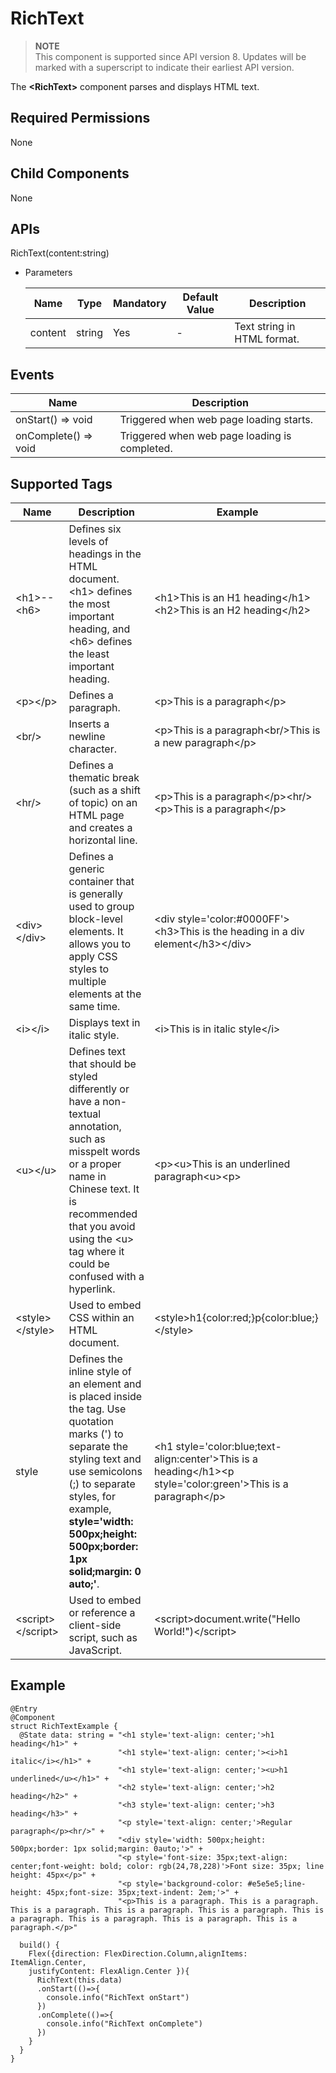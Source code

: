 # RichText

> **NOTE**<br>
> This component is supported since API version 8. Updates will be marked with a superscript to indicate their earliest API version.

The **\<RichText>** component parses and displays HTML text.

## Required Permissions

None

## Child Components

None

## APIs

RichText\(content:string\)

- Parameters

  | Name| Type | Mandatory | Default Value | Description |
  | -------- | -------- | -------- | -------- | -------- |
  | content | string | Yes| - | Text string in HTML format. |


## Events


| Name | Description|
| -------- | -------- |
| onStart() => void | Triggered when web page loading starts. |
| onComplete() => void | Triggered when web page loading is completed. |

## Supported Tags

| Name | Description | Example |
| -------- | -------- | -------- |
| \<h1>--\<h6> | Defines six levels of headings in the HTML document. \<h1> defines the most important heading, and \<h6> defines the least important heading. | \<h1>This is an H1 heading\</h1> \<h2>This is an H2 heading\</h2> |
| \<p>\</p> | Defines a paragraph. | \<p>This is a paragraph\</p> |
| \<br/> | Inserts a newline character. | \<p>This is a paragraph\<br/>This is a new paragraph\</p>|
| \<hr/> | Defines a thematic break (such as a shift of topic) on an HTML page and creates a horizontal line. | \<p>This is a paragraph\</p>\<hr/>\<p>This is a paragraph\</p> |
| \<div>\</div> | Defines a generic container that is generally used to group block-level elements. It allows you to apply CSS styles to multiple elements at the same time. | \<div style='color:#0000FF'>\<h3>This is the heading in a div element\</h3>\</div> |
| \<i>\</i> | Displays text in italic style. | \<i>This is in italic style\</i> |
| \<u>\</u> | Defines text that should be styled differently or have a non-textual annotation, such as misspelt words or a proper name in Chinese text. It is recommended that you avoid using the \<u> tag where it could be confused with a hyperlink. | \<p>\<u>This is an underlined paragraph\<u>\<p> |
| \<style>\</style> | Used to embed CSS within an HTML document. | \<style>h1{color:red;}p{color:blue;}\</style> |
| style | Defines the inline style of an element and is placed inside the tag. Use quotation marks (') to separate the styling text and use semicolons (;) to separate styles, for example, **style='width: 500px;height: 500px;border: 1px solid;margin: 0 auto;'**. | \<h1 style='color:blue;text-align:center'>This is a heading\</h1>\<p style='color:green'>This is a paragraph\</p> |
| \<script>\</script> | Used to embed or reference a client-side script, such as JavaScript. | \<script>document.write("Hello World!")\</script> |

## Example

```
@Entry
@Component
struct RichTextExample {
  @State data: string = "<h1 style='text-align: center;'>h1 heading</h1>" +
                        "<h1 style='text-align: center;'><i>h1 italic</i></h1>" +
                        "<h1 style='text-align: center;'><u>h1 underlined</u></h1>" +
                        "<h2 style='text-align: center;'>h2 heading</h2>" +
                        "<h3 style='text-align: center;'>h3 heading</h3>" +
                        "<p style='text-align: center;'>Regular paragraph</p><hr/>" +
                        "<div style='width: 500px;height: 500px;border: 1px solid;margin: 0auto;'>" +
                        "<p style='font-size: 35px;text-align: center;font-weight: bold; color: rgb(24,78,228)'>Font size: 35px; line height: 45px</p>" +
                        "<p style='background-color: #e5e5e5;line-height: 45px;font-size: 35px;text-indent: 2em;'>" +
                        "<p>This is a paragraph. This is a paragraph. This is a paragraph. This is a paragraph. This is a paragraph. This is a paragraph. This is a paragraph. This is a paragraph. This is a paragraph.</p>"

  build() {
    Flex({direction: FlexDirection.Column,alignItems: ItemAlign.Center,
    justifyContent: FlexAlign.Center }){
      RichText(this.data)
      .onStart(()=>{
        console.info("RichText onStart")
      })
      .onComplete(()=>{
        console.info("RichText onComplete")
      })
    }
  }
}
```
